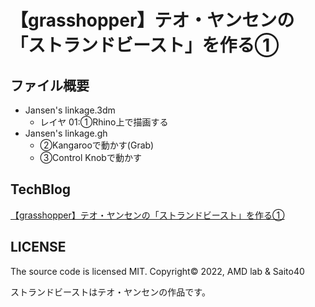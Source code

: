 # 【grasshopper】テオ・ヤンセンの「ストランドビースト」を作る①

## ファイル概要

- Jansen's linkage.3dm
  - レイヤ 01:①Rhino上で描画する
- Jansen's linkage.gh
  - ②Kangarooで動かす(Grab)
  - ③Control Knobで動かす

## TechBlog

[【grasshopper】テオ・ヤンセンの「ストランドビースト」を作る①](https://amdlaboratory.com/amdblog/【grasshopper】「ストランドビースト」1/)

## LICENSE

The source code is licensed MIT. Copyright© 2022, AMD lab & Saito40

ストランドビーストはテオ・ヤンセンの作品です。
